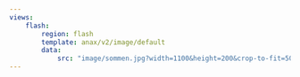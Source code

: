 ```yaml
---
views:
    flash:
        region: flash
        template: anax/v2/image/default
        data:
            src: "image/sommen.jpg?width=1100&height=200&crop-to-fit=50,0,0,30"
---
```

